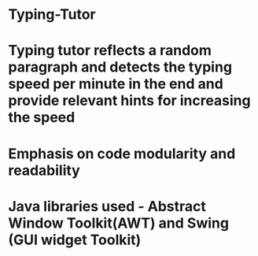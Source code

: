 # Typing-Tutor

#	Typing tutor reflects a random paragraph and detects the typing speed per minute in the end and provide relevant hints for increasing the speed 
#	Emphasis on code modularity and readability
#	Java libraries used - Abstract Window Toolkit(AWT) and Swing (GUI widget Toolkit)
